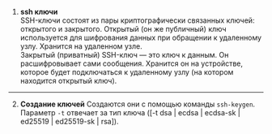 1. **ssh ключи**  
    SSH-ключи состоят из пары криптографически связанных ключей: открытого и закрытого.  Открытый (он же публичный) ключ используется для шифрования данных при обращении к удаленному узлу. Хранится на удаленном узле.  
    Закрытый (приватный) SSH-ключ — это ключ к данным. Он расшифровывает сами сообщения. Хранится он на устройстве, которое будет подключаться к удаленному узлу (на котором находится открытый ключ).  

---

2. **Создание ключей**
    Создаются они с помощью команды `ssh-keygen`. Параметр `-t` отвечает за тип ключа ([-t dsa | ecdsa | ecdsa-sk | ed25519 | ed25519-sk | rsa]).